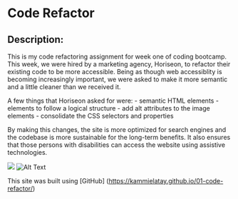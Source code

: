 # Code Refactor

## Description:

This is my code refactoring assignment for week one of coding bootcamp. This week, we were hired by a marketing agency, Horiseon, to refactor their existing code to be more accessible. Being as though web accessiblity is becoming increasingly important, we were asked to make it more semantic and a little cleaner than we received it. 

A few things that Horiseon asked for were:
    - semantic HTML elements
    - elements to follow a logical structure
    - add alt attributes to the image elements
    - consolidate the CSS selectors and properties

By making this changes, the site is more optimized for search engines and the codebase is more sustainable for the long-term benefits. It also ensures that those persons with disabilities can access the website using assistive technologies. 

![](/images/index.html.png)
![Alt Text](https://github.com/Kammielatay/01-code-refactor/blob/main/assets/images/index.html.png)

This site was built using [GitHub] (https://kammielatay.github.io/01-code-refactor/)